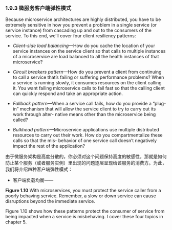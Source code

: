 ### 1.9.3 微服务客户端弹性模式

Because microservice architectures are highly distributed, you have to be extremely sensitive in how you prevent a problem in a single service \(or service instance\) from cascading up and out to the consumers of the service. To this end, we’ll cover four client resiliency patterns:

* _Client-side load balancing_—How do you cache the location of your service instances on the service client so that calls to multiple instances of a microservice are load balanced to all the health instances of that microservice?

* _Circuit breakers pattern_—How do you prevent a client from continuing to call a service that’s failing or suffering performance problems? When a service is running slowly, it consumes resources on the client calling it. You want failing microservice calls to fail fast so that the calling client can quickly respond and take an appropriate action.

* _Fallback pattern_—When a service call fails, how do you provide a “plug-in” mechanism that will allow the service client to try to carry out its work through alter- native means other than the microservice being called?

* _Bulkhead pattern_—Microservice applications use multiple distributed resources to carry out their work. How do you compartmentalize these calls so that the mis- behavior of one service call doesn’t negatively impact the rest of the application?

由于微服务架构是高度分散的，你必须对这个问题保持高度的敏感性，那就是如何防止某个服务（或者服务实例）里出现的问题逐层呈现给该服务的消费方。为此，我们将介绍四种客户端弹性模式：

* 客户端负载均衡——

**Figure 1.10** With microservices, you must protect the service caller from a poorly behaving service. Remember, a slow or down service can cause disruptions beyond the immediate service.

Figure 1.10 shows how these patterns protect the consumer of service from being impacted when a service is misbehaving. I cover these four topics in chapter 5.



